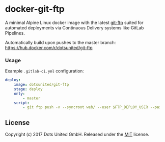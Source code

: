 docker-git-ftp
==============

A minimal Alpine Linux docker image with the latest
[git-ftp](https://github.com/git-ftp/git-ftp) suited for automated deployments
via Continuous Delivery systems like GitLab Pipelines.

Automatically build upon pushes to the master branch:
https://hub.docker.com/r/dotsunited/git-ftp

### Usage

Example `.gitlab-ci.yml` configuration:

```yml
deploy:
    image: dotsunited/git-ftp
    stage: deploy
    only:
        - master
    script:
        - git ftp push -v --syncroot web/ --user $FTP_DEPLOY_USER --passwd $FTP_DEPLOY_PASSWORD $FTP_DEPLOY_HOST
```

License
-------

Copyright (c) 2017 Dots United GmbH.
Released under the [MIT](LICENSE) license.
